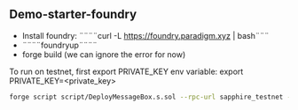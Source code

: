 ## Demo-starter-foundry


* Install foundry: ¨¨¨¨curl -L https://foundry.paradigm.xyz | bash¨¨¨
* ¨¨¨¨foundryup¨¨¨¨
* forge build (we can ignore the error for now)



To run on testnet, first export PRIVATE_KEY env variable:
export PRIVATE_KEY=<private_key>

```bash
forge script script/DeployMessageBox.s.sol --rpc-url sapphire_testnet --broadcast --skip-simulation  -vvv --legacy --via-ir
```


